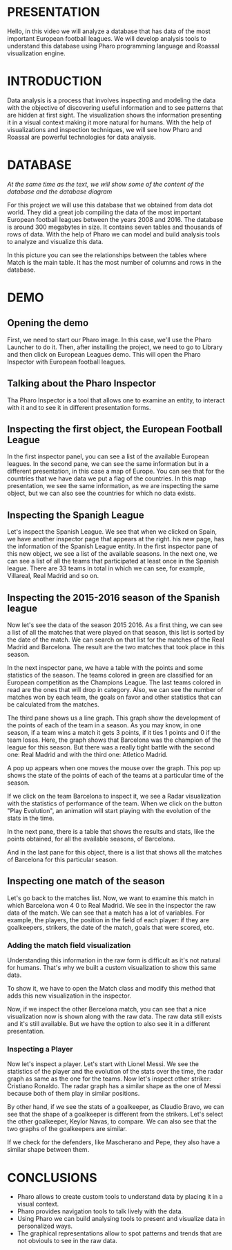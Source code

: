 
# PRESENTATION

Hello, in this video we will analyze a database that has data of the most important European football leagues.
We will develop analysis tools to understand this database using Pharo programming language and Roassal visualization engine.

# INTRODUCTION

Data analysis is a process that involves inspecting and modeling the data with the objective of discovering useful information and to see patterns that are hidden at first sight. The visualization shows the information presenting it in a visual context making it more natural for humans. With the help of visualizations and inspection techniques, we will see how Pharo and Roassal are powerful technologies for data analysis.

# DATABASE

_At the same time as the text, we will show some of the content of the database and the database diagram_

For this project we will use this database that we obtained from data dot world. They did a great job compiling the data of the most important European football leagues between the years 2008 and 2016. The database is around 300 megabytes in size. It contains seven tables and thousands of rows of data. With the help of Pharo we can model and build analysis tools to analyze and visualize this data.

In this picture you can see the relationships between the tables where Match is the main table. It has the most number of columns and rows in the database.

# DEMO

## Opening the demo

First, we need to start our Pharo image. In this case, we'll use the Pharo Launcher to do it. Then, after installing the project, we need to go to Library and then click on European Leagues demo. This will open the Pharo Inspector with European football leagues.

## Talking about the Pharo Inspector

Tha Pharo Inspector is a tool that allows one to examine an entity, to interact with it and to see it in different presentation forms.

## Inspecting the first object, the European Football League

In the first inspector panel, you can see a list of the available European leagues. In the second pane, we can see the same information but in a different presentation, in this case a map of Europe. You can see that for the countries that we have data we put a flag of the countries. In this map presentation, we see the same information, as we are inspecting the same object, but we can also see the countries for which no data exists.

## Inspecting the Spanigh League

Let's inspect the Spanish League. We see that when we clicked on Spain, we have another inspector page that appears at the right. his new page, has the information of the Spanish League entity.
In the first inspector pane of this new object, we see a list of the available seasons.
In the next one,  we can see a list of all the teams that participated at least once in the Spanish league. There are 33 teams in total in which we can see, for example, Villareal, Real Madrid and so on.

## Inspecting the 2015-2016 season of the Spanish league

Now let's see the data of the season 2015 2016.
As a first thing, we can see a list of all the matches that were played on that season, this list is sorted by the date of the match.
We can search on that list for the matches of the Real Madrid and Barcelona.
The result are the two matches that took place in this season.

In the next inspector pane, we have a table with the points and some statistics of the season. The teams colored in green are classified for an European competition as the Champions League.
The last teams colored in read are the ones that will drop in category. Also, we can see the number of matches won by each team, the goals on favor and other statistics that can be calculated from the matches.

The third pane shows us a line graph.
This graph show the development of the points of each of the team in a season. As you may know, in one season, if a team wins a match it gets 3 points, if it ties 1 points and 0 if the team loses.
Here, the graph shows that Barcelona was the champion of the league for this season. But there was a really tight battle with the second one: Real Madrid and with the third one: Atletico Madrid.

A pop up appears when one moves the mouse over the graph. This pop up shows the state of the points of each of the teams at a particular time of the season.

If we click on the team Barcelona to inspect it, we see a Radar visualization with the statistics of performance of the team.
When we click on the button "Play Evolution", an animation will start playing with the evolution of the stats in the time.

In the next pane, there is a table that shows the results and stats, like the points obtained, for all the available seasons, of Barcelona.

And in the last pane for this object, there is a list that shows all the matches of Barcelona for this particular season.

## Inspecting one match of the season

Let's go back to the matches list. Now, we want to examine this match in which Barcelona won 4 0 to Real Madrid.
We see in the inspector the raw data of the match. We can see that a match has a lot of variables. For example, the players, the position in the field of each player: if they are goalkeepers, strikers, the date of the match, goals that were scored, etc.

### Adding the match field visualization

Understanding this information in the raw form is difficult as it's not natural for humans. That's why we built a custom visualization to show this same data.

To show it, we have to open the Match class and modify this method that adds this new visualization in the inspector.

Now, if we inspect the other Bercelona match, you can see that a nice visualization now is shown along with the raw data. The raw data still exists and it's still available. But we have the option to also see it in a different presentation.

### Inspecting a Player

Now let's inspect a player. Let's start with Lionel Messi. We see the statistics of the player and the evolution of the stats over the time, the radar graph as same as the one for the teams. Now let's inspect other striker: Cristiano Ronaldo. The radar graph has a similar shape as the one of Messi because both of them play in similar positions.

By other hand, if we see the stats of a goalkeeper, as Claudio Bravo, we can see that the shape of a goalkeeper is different from the strikers. Let's select the other goalkeeper, Keylor Navas, to compare. We can also see that the two graphs of the goalkeepers are similar.

If we check for the defenders, like Mascherano and Pepe, they also have a similar shape between them.

# CONCLUSIONS

- Pharo allows to create custom tools to understand data by placing it in a visual context.
- Pharo provides navigation tools to talk lively with the data.
- Using Pharo we can build analysing tools to present and visualize data in personalized ways.
- The graphical representations allow to spot patterns and trends that are not obviouls to see in the raw data.
